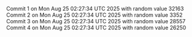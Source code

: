 Commit 1 on Mon Aug 25 02:27:34 UTC 2025 with random value 32163
Commit 2 on Mon Aug 25 02:27:34 UTC 2025 with random value 3352
Commit 3 on Mon Aug 25 02:27:34 UTC 2025 with random value 28557
Commit 4 on Mon Aug 25 02:27:34 UTC 2025 with random value 26250
